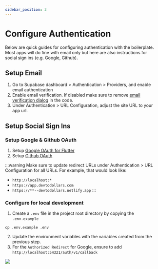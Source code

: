 ```yaml
---
sidebar_position: 3
---
```

# Configure Authentication
Below are quick guides for configuring authentication with the boilerplate. Most apps will do fine with email only but here are also instructions for social sign ins (e.g. Google, Github).

## Setup Email

1. Go to Supabase dashboard >  Authentication > Providers, and enable email authentication
2. Enable email verification. If disabled make sure to remove [email verification dialog](https://github.com/devtodollars/flutter-supabase-production-template/blob/main/flutter/lib/components/email\_form.dart#L69) in the code.
3. Under Authentication > URL Configuration, adjust the site URL to your app url.

## Setup Social Sign Ins

### Setup Google & Github OAuth

1. Setup [Google OAuth for Flutter](https://supabase.com/docs/guides/auth/social-login/auth-google?platform=flutter#google-sign-in-for-ios-and-android)
2. Setup [Github OAuth](https://supabase.com/docs/guides/auth/social-login/auth-github)

:::warning
Make sure to update redirect URLs under Authentication > URL Configuration for all URLs. For example, that would look like:

* `http://localhost:*`
* `https://app.devtodollars.com`
* `https://**--devtodollars.netlify.app`
:::

### Configure for local development

1. Create a `.env` file in the project root directory by copying the `.env.example`

```
cp .env.example .env
```

2. Update the environment variables with the variables created from the previous step.
3. For the `Authorized Redirect` for Google, ensure to add `http://localhost:54321/auth/v1/callback`

![](../../assets/oauth-redirect.png)



